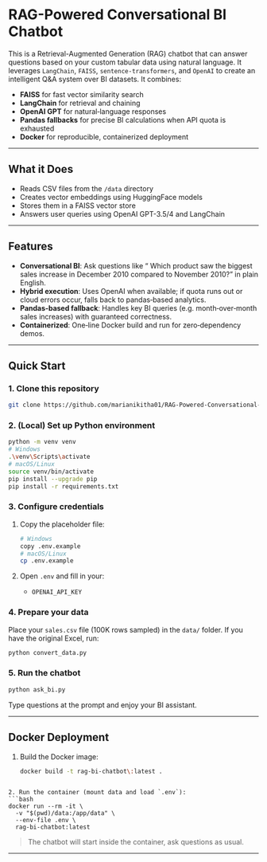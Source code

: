 # RAG-Powered Conversational BI Chatbot
This is a Retrieval-Augmented Generation (RAG) chatbot that can answer questions based on your custom tabular data using natural language. It leverages `LangChain`, `FAISS`, `sentence-transformers`, and `OpenAI` to create an intelligent Q&A system over BI datasets. It combines:

* **FAISS** for fast vector similarity search
* **LangChain** for retrieval and chaining
* **OpenAI GPT** for natural‑language responses
* **Pandas fallbacks** for precise BI calculations when API quota is exhausted
* **Docker** for reproducible, containerized deployment

---
## What it Does

- Reads CSV files from the `/data` directory
- Creates vector embeddings using HuggingFace models
- Stores them in a FAISS vector store
- Answers user queries using OpenAI GPT-3.5/4 and LangChain

---

## Features

* **Conversational BI**: Ask questions like “ Which product saw the biggest sales increase in December 2010 compared to November 2010?” in plain English.
* **Hybrid execution**: Uses OpenAI when available; if quota runs out or cloud errors occur, falls back to pandas‑based analytics.
* **Pandas‑based fallback**: Handles key BI queries (e.g. month‑over‑month sales increases) with guaranteed correctness.
* **Containerized**: One‑line Docker build and run for zero‑dependency demos.

---

## Quick Start

### 1. Clone this repository

```bash
git clone https://github.com/marianikitha01/RAG-Powered-Conversational-BI-Chatbot.git
```

### 2. (Local) Set up Python environment

```bash
python -m venv venv
# Windows
.\venv\Scripts\activate
# macOS/Linux
source venv/bin/activate
pip install --upgrade pip
pip install -r requirements.txt
```

### 3. Configure credentials

1. Copy the placeholder file:

   ```bash
   # Windows
   copy .env.example 
   # macOS/Linux
   cp .env.example 
   ```
2. Open `.env` and fill in your:

   * `OPENAI_API_KEY`

### 4. Prepare your data

Place your `sales.csv` file (100K rows sampled) in the `data/` folder. If you have the original Excel, run:

```bash
python convert_data.py
```

### 5. Run the chatbot

```bash
python ask_bi.py
```

Type questions at the prompt and enjoy your BI assistant.

---

## Docker Deployment

1. Build the Docker image:

   ```bash
   docker build -t rag-bi-chatbot\:latest .
   ```



````

2. Run the container (mount data and load `.env`):
```bash
docker run --rm -it \
  -v "$(pwd)/data:/app/data" \
  --env-file .env \
  rag-bi-chatbot:latest
````

> The chatbot will start inside the container, ask questions as usual.

---

